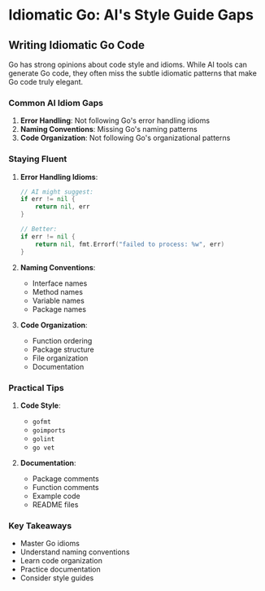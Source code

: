 # Idiomatic Go: AI's Style Guide Gaps

## Writing Idiomatic Go Code

Go has strong opinions about code style and idioms. While AI tools can generate Go code, they often miss the subtle idiomatic patterns that make Go code truly elegant.

### Common AI Idiom Gaps

1. **Error Handling**: Not following Go's error handling idioms
2. **Naming Conventions**: Missing Go's naming patterns
3. **Code Organization**: Not following Go's organizational patterns

### Staying Fluent

1. **Error Handling Idioms**:
   ```go
   // AI might suggest:
   if err != nil {
       return nil, err
   }
   
   // Better:
   if err != nil {
       return nil, fmt.Errorf("failed to process: %w", err)
   }
   ```

2. **Naming Conventions**:
   - Interface names
   - Method names
   - Variable names
   - Package names

3. **Code Organization**:
   - Function ordering
   - Package structure
   - File organization
   - Documentation

### Practical Tips

1. **Code Style**:
   - `gofmt`
   - `goimports`
   - `golint`
   - `go vet`

2. **Documentation**:
   - Package comments
   - Function comments
   - Example code
   - README files

### Key Takeaways

- Master Go idioms
- Understand naming conventions
- Learn code organization
- Practice documentation
- Consider style guides 